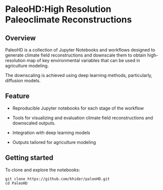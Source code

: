 # PaleoHD:High Resolution Paleoclimate Reconstructions

## Overview

PaleoHD is a collection of Jupyter Notebooks and workflows designed to generate climate field reconstructions and downscale them to obtain high-resolution map of key environmental variables that can be used in agriculture modeling. 

The downscaling is achieved using deep learning methods, particularly, diffusion models.

## Feature

* Reproducible Jupyter notebooks for each stage of the workflow

* Tools for visualizing and evaluation climate field reconstructions and downscaled outputs.

* Integration with deep learning models

* Outputs tailored for agriculture modeling

## Getting started

To clone and explore the notebooks:

```
git clone https://github.com/khider/paleoHD.git
cd PaleoHD
```
